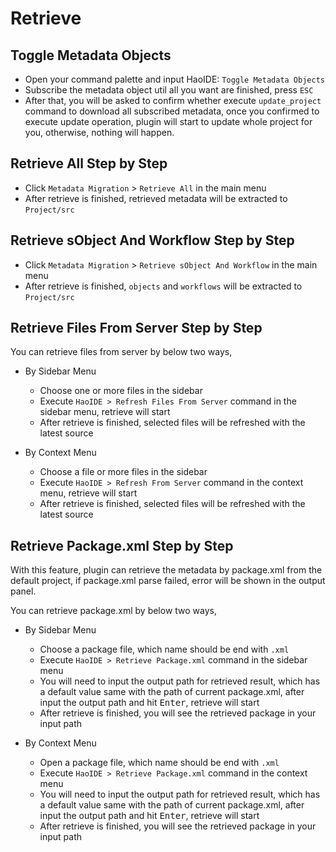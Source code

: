 # Retrieve
## Toggle Metadata Objects
* Open your command palette and input HaoIDE: ``Toggle Metadata Objects``
* Subscribe the metadata object util all you want are finished, press ``ESC``
* After that, you will be asked to confirm whether execute ``update_project`` command to download all subscribed metadata, once you confirmed to execute update operation, plugin will start to update whole project for you, otherwise, nothing will happen.

## Retrieve All Step by Step
* Click ```Metadata Migration``` > ```Retrieve All``` in the main menu
* After retrieve is finished, retrieved metadata will be extracted to ``Project/src``

## Retrieve sObject And Workflow Step by Step
* Click ```Metadata Migration``` > ```Retrieve sObject And Workflow``` in the main menu
* After retrieve is finished, ``objects`` and ``workflows`` will be extracted to ``Project/src``

## Retrieve Files From Server Step by Step
You can retrieve files from server by below two ways,

* By Sidebar Menu
    - Choose one or more files in the sidebar
    - Execute ```HaoIDE > Refresh Files From Server``` command in the sidebar menu, retrieve will start
    - After retrieve is finished, selected files will be refreshed with the latest source

* By Context Menu
    - Choose a file or more files in the sidebar
    - Execute ```HaoIDE > Refresh From Server``` command in the context menu, retrieve will start
    - After retrieve is finished, selected files will be refreshed with the latest source

## Retrieve Package.xml Step by Step
With this feature, plugin can retrieve the metadata by package.xml from the default project, if package.xml parse failed, error will be shown in the output panel.

You can retrieve package.xml by below two ways,

* By Sidebar Menu 
    - Choose a package file, which name should be end with ```.xml```
    - Execute ```HaoIDE > Retrieve Package.xml``` command in the sidebar menu
    - You will need to input the output path for retrieved result, which has a default value same with the path of current package.xml, after input the output path and hit <kbd>Enter</kbd>, retrieve will start
    - After retrieve is finished, you will see the retrieved package in your input path

* By Context Menu
    - Open a package file, which name should be end with ```.xml```
    - Execute ```HaoIDE > Retrieve Package.xml``` command in the context menu
    - You will need to input the output path for retrieved result, which has a default value same with the path of current package.xml, after input the output path and hit <kbd>Enter</kbd>, retrieve will start
    - After retrieve is finished, you will see the retrieved package in your input path